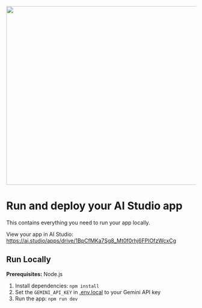 <div align="center">
<img width="1200" height="475" alt="GHBanner" src="[https://pasteboard.co/dQwXWa39Pzs8.png]" />
</div>

# Run and deploy your AI Studio app

This contains everything you need to run your app locally.

View your app in AI Studio: https://ai.studio/apps/drive/1BpCfMKa7Sg8_Mt0f0rhj6FPIOfzWcxCg

## Run Locally

**Prerequisites:**  Node.js


1. Install dependencies:
   `npm install`
2. Set the `GEMINI_API_KEY` in [.env.local](.env.local) to your Gemini API key
3. Run the app:
   `npm run dev`
